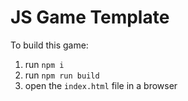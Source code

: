 # JS Game Template

To build this game:
1. run `npm i`
2. run `npm run build`
3. open the `index.html` file in a browser